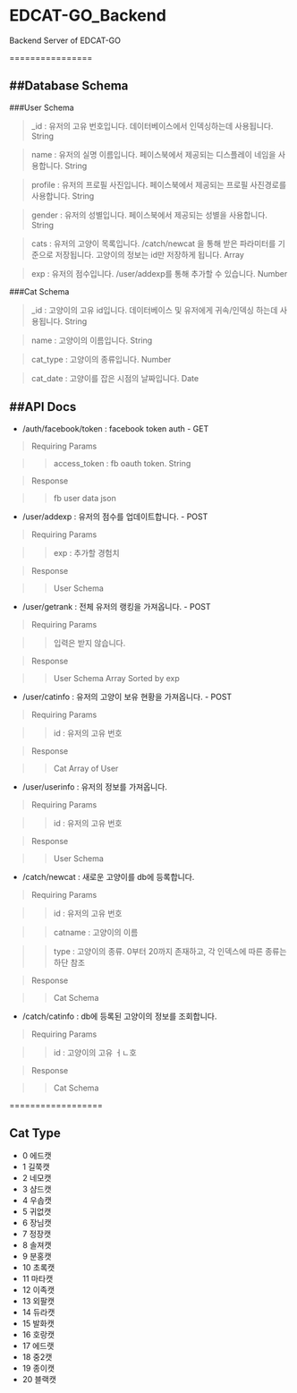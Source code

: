 # EDCAT-GO_Backend
Backend Server of EDCAT-GO

================

##Database Schema
----------------

###User Schema

> _id : 유저의 고유 번호입니다. 데이터베이스에서 인덱싱하는데 사용됩니다. String

> name : 유저의 실명 이름입니다. 페이스북에서 제공되는 디스플레이 네임을 사용합니다. String

> profile : 유저의 프로필 사진입니다. 페이스북에서 제공되는 프로필 사진경로를 사용합니다. String

> gender : 유저의 성별입니다. 페이스북에서 제공되는 성별을 사용합니다. String

> cats : 유저의 고양이 목록입니다. /catch/newcat 을 통해 받은 파라미터를 기준으로 저장됩니다. 고양이의 정보는 id만 저장하게 됩니다. Array

> exp : 유저의 점수입니다. /user/addexp를 통해 추가할 수 있습니다. Number

###Cat Schema

> _id : 고양이의 고유 id입니다. 데이터베이스 및 유저에게 귀속/인덱싱 하는데 사용됩니다. String

> name : 고양이의 이름입니다. String

> cat_type : 고양이의 종류입니다. Number

> cat_date : 고양이를 잡은 시점의 날짜입니다. Date



##API Docs
--------------

* /auth/facebook/token : facebook token auth - GET

> Requiring Params

>> access_token : fb oauth token. String

> Response

>> fb user data json



* /user/addexp : 유저의 점수를 업데이트합니다. - POST

> Requiring Params

>> exp : 추가할 경험치

> Response

>> User Schema




* /user/getrank : 전체 유저의 랭킹을 가져옵니다. - POST

> Requiring Params

>> 입력은 받지 않습니다.

> Response

>> User Schema Array Sorted by exp



* /user/catinfo : 유저의 고양이 보유 현황을 가져옵니다. - POST

> Requiring Params

>> id : 유저의 고유 번호

> Response

>> Cat Array of User



* /user/userinfo : 유저의 정보를 가져옵니다.

> Requiring Params

>> id : 유저의 고유 번호

> Response

>> User Schema



* /catch/newcat : 새로운 고양이를 db에 등록합니다.

> Requiring Params

>> id : 유저의 고유 번호

>> catname : 고양이의 이름

>> type : 고양이의 종류. 0부터 20까지 존재하고, 각 인덱스에 따른 종류는 하단 참조

> Response

>> Cat Schema




* /catch/catinfo : db에 등록된 고양이의 정보를 조회합니다.

> Requiring Params

>> id : 고양이의 고유 ㅓㄴ호

> Response

>> Cat Schema





==================

## Cat Type 

* 0 에드캣
* 1 길쭉캣
* 2 네모캣
* 3 샴드캣
* 4 우솝캣
* 5 귀없캣
* 6 장님캣
* 7 정장캣
* 8 솔져캣
* 9 분홍캣
* 10 초록캣
* 11 마타캣
* 12 이족캣
* 13 외팔캣
* 14 듀라캣
* 15 발화캣
* 16 호랑캣
* 17 에드랫
* 18 중2캣
* 19 종이캣
* 20 블랙캣